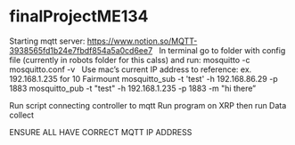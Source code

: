 # finalProjectME134
 
Starting mqtt server:
https://www.notion.so/MQTT-3938565fd1b24e7fbdf854a5a0cd6ee7
 
In terminal go to folder with config file (currently in robots folder for this calss) and run:
mosquitto -c mosquitto.conf -v
 
Use mac’s current IP address to reference: ex. 
192.168.1.235 for 10 Fairmount
mosquitto_sub -t 'test' -h 192.168.86.29 -p 1883
mosquitto_pub -t "test" -h 192.168.1.235 -p 1883 -m "hi there”

Run script connecting controller to mqtt
Run program on XRP
then run Data collect

 ENSURE ALL HAVE CORRECT MQTT IP ADDRESS
